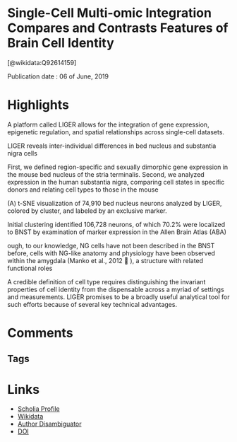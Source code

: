 
Single-Cell Multi-omic Integration Compares and Contrasts Features of Brain Cell Identity
=========================================================================================
  
  [@wikidata:Q92614159]  
  
Publication date : 06 of June, 2019  

# Highlights
A platform called LIGER allows for the
integration of gene expression,
epigenetic regulation, and spatial
relationships across single-cell datasets.

LIGER reveals inter-individual differences in bed nucleus and
substantia nigra cells

First, we defined region-specific and sexually dimorphic gene expression in the mouse bed nucleus of
the stria terminalis. Second, we analyzed expression
in the human substantia nigra, comparing cell states
in specific donors and relating cell types to those in
the mouse

(A) t-SNE visualization of 74,910 bed nucleus neurons analyzed by LIGER, colored by cluster, and labeled by an exclusive marker.

Initial
clustering identified 106,728 neurons, of which 70.2% were
localized to BNST by examination of marker expression in the
Allen Brain Atlas (ABA)

ough, to our
knowledge, NG cells have not been described in the BNST
before, cells with NG-like anatomy and physiology have been
observed within the amygdala (Manko et al., 2012  ), a structure
with related functional roles

A credible definition of cell type requires distinguishing the
invariant properties of cell identity from the dispensable across
a myriad of settings and measurements. LIGER promises to be
a broadly useful analytical tool for such efforts because of
several key technical advantages. 


# Comments

## Tags

# Links
  
 * [Scholia Profile](https://scholia.toolforge.org/work/Q92614159)  
 * [Wikidata](https://www.wikidata.org/wiki/Q92614159)  
 * [Author Disambiguator](https://author-disambiguator.toolforge.org/work_item_oauth.php?id=Q92614159&batch_id=&match=1&author_list_id=&doit=Get+author+links+for+work)  
 * [DOI](https://doi.org/10.1016/J.CELL.2019.05.006)  
